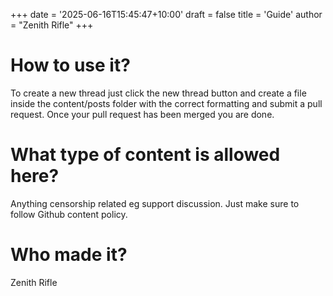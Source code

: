 +++
date = '2025-06-16T15:45:47+10:00'
draft = false
title = 'Guide'
author = "Zenith Rifle"
+++

# How to use it?

To create a new thread just click the new thread button and create a file inside the content/posts folder with the correct formatting and submit a pull request. Once your pull request has been merged you are done.

# What type of content is allowed here?

Anything censorship related eg support discussion. Just make sure to follow Github content policy.

# Who made it?

Zenith Rifle

